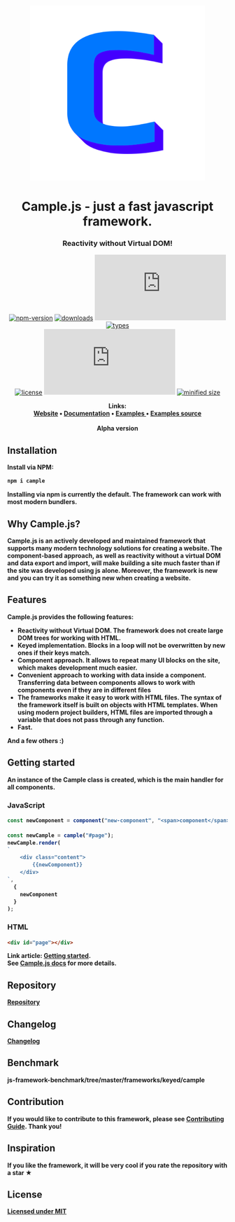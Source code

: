 <p align="center">
    <a href="https://www.npmjs.com/package/cample">
        <img width="400" height="400" src="https://github.com/Camplejs/media/blob/main/logo_transparent.png" alt="cample" >
    </a>
</p>
<h1 align="center">Cample.js - just a fast javascript framework.</h1>
<h3 align="center">Reactivity without Virtual DOM!</h3>
<div align="center">

[![npm-version](https://img.shields.io/npm/v/cample?logo=npm&color=blue&style=flat-square)](https://www.npmjs.com/package/cample)
[![downloads](https://img.shields.io/npm/dt/cample?color=blue&style=flat-square)](https://www.npmjs.com/package/cample)
[![stars](https://img.shields.io/github/stars/Camplejs/Cample.js?logo=github&style=flat-square)](https://github.com/Camplejs/Cample.js)
[![types](https://img.shields.io/npm/types/cample?logo=typescript&style=flat-square)](https://github.com/Camplejs/Cample.js)<br>
[![license](https://img.shields.io/npm/l/cample?color=blue&style=flat-square)](https://github.com/Camplejs/Cample.js/blob/main/LICENSE)
[![repo-size](https://img.shields.io/github/repo-size/Camplejs/Cample.js?logo=github&style=flat-square)](https://github.com/Camplejs/Cample.js)
[![minified size](https://img.shields.io/bundlephobia/min/cample?logo=npm&style=flat-square)](https://www.npmjs.com/package/cample)

</div>

<div align="center"><b>Links:<br> <a href="https://camplejs.github.io">Website</a> • <a href="https://camplejs.github.io/documentation/introduction.html">Documentation</a> • <a href="https://camplejs.github.io/examples.html"> Examples </a> • <a href="https://codepen.io/Camplejs">Examples source</a></div>
<br>

<div align="center"><b>Alpha version</b></div>

## Installation

Install via NPM:

```bash
npm i cample
```

Installing via npm is currently the default. The framework can work with most modern bundlers.

## Why Cample.js?

Cample.js is an actively developed and maintained framework that supports many modern technology solutions for creating a website. The component-based approach, as well as reactivity without a virtual DOM and data export and import, will make building a site much faster than if the site was developed using js alone. Moreover, the framework is new and you can try it as something new when creating a website.

## Features

Cample.js provides the following features:

- Reactivity without Virtual DOM. The framework does not create large DOM trees for working with HTML.
- Keyed implementation. Blocks in a loop will not be overwritten by new ones if their keys match.
- Component approach. It allows to repeat many UI blocks on the site, which makes development much easier.
- Convenient approach to working with data inside a component. Transferring data between components allows to work with components even if they are in different files
- The frameworks make it easy to work with HTML files. The syntax of the framework itself is built on objects with HTML templates. When using modern project builders, HTML files are imported through a variable that does not pass through any function.
- Fast.

And a few others :)

## Getting started

An instance of the Cample class is created, which is the main handler for all components.

### JavaScript

```javascript
const newComponent = component("new-component", "<span>component</span>");

const newCample = cample("#page");
newCample.render(
`
    <div class="content">
        {{newComponent}}
    </div>
`,
  {
    newComponent
  }
);
```

### HTML

```html
<div id="page"></div>
```

Link article: <a href="https://camplejs.github.io/documentation/getting-started.html">Getting started</a>.<br>
See <a href="https://camplejs.github.io/documentation/introduction.html">Cample.js docs</a> for more details.

## Repository

[Repository](https://github.com/Camplejs/Cample.js)

## Changelog

[Changelog](https://github.com/Camplejs/Cample.js/releases)

## Benchmark

js-framework-benchmark/tree/master/frameworks/keyed/cample

## Contribution

If you would like to contribute to this framework, please see [Contributing Guide](https://github.com/Camplejs/Cample.js/blob/main/CONTRIBUTING.md). Thank you!

## Inspiration

If you like the framework, it will be very cool if you rate the repository with a star ★

## License

[Licensed under MIT](https://github.com/Camplejs/Cample.js/blob/main/LICENSE)
